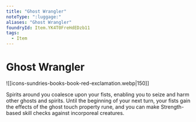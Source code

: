 ```yaml
---
title: "Ghost Wrangler"
noteType: ":luggage:"
aliases: "Ghost Wrangler"
foundryId: Item.YK4T0FreHdEDzb11
tags:
  - Item
---
```


# Ghost Wrangler
![[icons-sundries-books-book-red-exclamation.webp|150]]

Spirits around you coalesce upon your fists, enabling you to seize and harm other ghosts and spirits. Until the beginning of your next turn, your fists gain the effects of the ghost touch property rune, and you can make Strength-based skill checks against incorporeal creatures.
